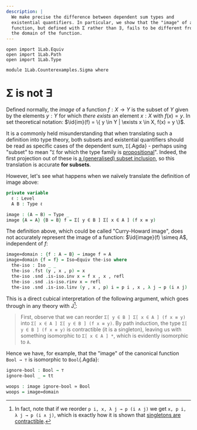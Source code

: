 ```yaml
---
description: |
  We make precise the difference between dependent sum types and
  existential quantifiers. In particular, we show that the "image" of a
  function, but defined with Σ rather than ∃, fails to be different from
  the domain of the function.
---
```

```
open import 1Lab.Equiv
open import 1Lab.Path
open import 1Lab.Type

module 1Lab.Counterexamples.Sigma where
```

# Σ is not ∃

Defined normally, the _image_ of a function $f : X \to Y$ is the subset
of $Y$ given by the elements $y : Y$ for which _there exists_ an element
$x : X$ with $f(x) = y$. In set theoretical notation: $\id{im}(f) = \{ y
\in Y | \exists x \in X, f(x) = y \}$.

It is a commonly held misunderstanding that when translating such a
definition into type theory, both subsets and existential quantifiers
should be read as specific cases of the dependent sum, `Σ`{.Agda} -
perhaps using "subset" to mean "`Σ` for which the type family is
[propositional]". Indeed, the first projection out of these is [a
(generalised) subset inclusion], so this translation is accurate **for
subsets**.

[propositional]: agda://1Lab.HLevel#is-prop
[a (generalised) subset inclusion]: agda://1Lab.Equiv.Embedding#Subset-proj-embedding

However, let's see what happens when we naïvely translate the definition
of image above:

```agda
private variable
  ℓ : Level
  A B : Type ℓ

image : (A → B) → Type _
image {A = A} {B = B} f = Σ[ y ∈ B ] Σ[ x ∈ A ] (f x ≡ y)
```

The definition above, which could be called "Curry-Howard image", does
not accurately represent the image of a function: $\id{image}(f) \simeq
A$, independent of $f$:

```agda
image≃domain : {f : A → B} → image f ≃ A
image≃domain {f = f} = Iso→Equiv the-iso where
  the-iso : Iso _ _
  the-iso .fst (y , x , p) = x
  the-iso .snd .is-iso.inv x = f x , x , refl
  the-iso .snd .is-iso.rinv x = refl
  the-iso .snd .is-iso.linv (y , x , p) i = p i , x , λ j → p (i ∧ j)
```

This is a direct cubical interpretation of the following argument, which
goes through in any theory with J[^2]:

> First, observe that we can reorder `Σ[ y ∈ B ] Σ[ x ∈ A ] (f x ≡ y)`
into `Σ[ x ∈ A ] Σ[ y ∈ B ] (f x ≡ y)`. By path induction, the type `Σ[
y ∈ B ] (f x ≡ y)` is contractible (it is a singleton), leaving us with
something isomorphic to `Σ[ x ∈ A ] *`, which is evidently isomorphic to
`A`.

Hence we have, for example, that the "image" of the canonical function
`Bool → ⊤` is isomorphic to `Bool`{.Agda}:

```agda
ignore-bool : Bool → ⊤
ignore-bool _ = tt

woops : image ignore-bool ≃ Bool
woops = image≃domain
```

[^2]: In fact, note that if we reorder `p i, x, λ j → p (i ∧ j)` we get
`x, p i, λ j → p (i ∧ j)`, which is exactly how it is shown that
[singletons are contractible].

[singletons are contractible]: agda://1Lab.Path#Singleton-is-contr
